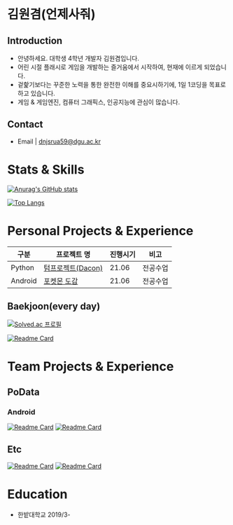 # 김원겸(언제사줘)
## Introduction
- 안녕하세요. 대학생 4학년 개발자 김원겸입니다.
- 어린 시절 플래시로 게임을 개발하는 즐거움에서 시작하여, 현재에 이르게 되었습니다.
- 겉핥기보다는 꾸준한 노력을 통한 완전한 이해를 중요시하기에, 1일 1코딩을 목표로 하고 있습니다.
- 게임 & 게임엔진, 컴퓨터 그래픽스, 인공지능에 관심이 많습니다.

## Contact
- Email | dnjsrua59@dgu.ac.kr

# Stats & Skills
[![Anurag's GitHub stats](https://github-readme-stats.vercel.app/api?username=EoNjEsajo)](https://github.com/EoNjesajo)

[![Top Langs](https://github-readme-stats.vercel.app/api/top-langs/?username=EoNjEsajo&layout=compact&hide=python)](https://github.com/EoNjesajo)


# Personal Projects & Experience
  |구분|프로젝트 명|진행시기|비고|
  |---|------|-------|---|
  |Python|[텀프로젝트(Dacon)](https://github.com/EoNjesajo/Python-Data_Analysis)|21.06|전공수업|
  |Android|[포켓몬 도감](https://github.com/EoNjesajo/Android-Daejeon_COVID19_Notification)|21.06|전공수업|<br><br>

## Baekjoon(every day)  
[![Solved.ac
프로필](http://mazassumnida.wtf/api/v2/generate_badge?boj=dnjs0680)](https://solved.ac/dnjs0680)

  [![Readme Card](https://github-readme-stats.vercel.app/api/pin/?username=EoNjEsajo&repo=Cpp-Baekjoon)](https://github.com/EoNjesajo/Cpp-Baekjoon)
  
# Team Projects & Experience
## PoData
### Android
  [![Readme Card](https://github-readme-stats.vercel.app/api/pin/?username=EoNjEsajo&repo=Android-Daejeon_COVID19_Notification)](https://github.com/EoNjesajo/Android-Daejeon_COVID19_Notification)
  [![Readme Card](https://github-readme-stats.vercel.app/api/pin/?username=EoNjEsajo&repo=Android-KorDemic)](https://github.com/EoNjesajo/Android-KorDemic)
## Etc
  [![Readme Card](https://github-readme-stats.vercel.app/api/pin/?username=EoNjEsajo&repo=Python-SIA_Project)](https://github.com/EoNjesajo/Python-SIA_Project)
  [![Readme Card](https://github-readme-stats.vercel.app/api/pin/?username=EoNjEsajo&repo=evsim_TGB)](https://github.com/evsim_TGB)

# Education
- 한밭대학교
2019/3-
